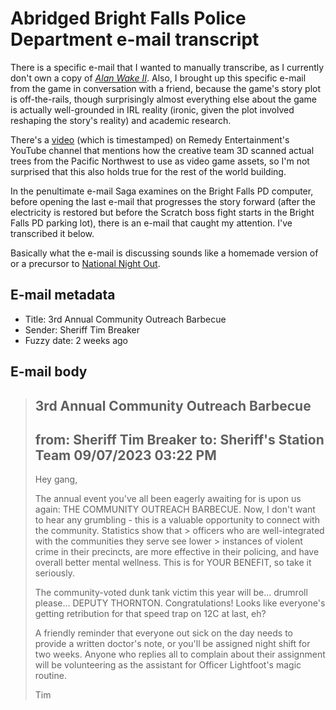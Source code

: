 # Abridged Bright Falls Police Department e-mail transcript

There is a specific e-mail that I wanted to manually transcribe, as I currently don't own a copy of
[*Alan Wake II*](https://en.wikipedia.org/wiki/Alan_Wake_2).  Also, I brought up this specific 
e-mail from the game in conversation with a friend, because the game's story plot is off-the-rails,
though surprisingly almost everything else about the game is actually well-grounded in IRL reality
(ironic, given the plot involved reshaping the story's reality) and academic research.

There's a [video](https://www.youtube.com/watch?v=dgL99_0cihQ&t=251s) (which is timestamped) on
Remedy Entertainment's YouTube channel that mentions how the creative team 3D scanned actual trees
from the Pacific Northwest to use as video game assets, so I'm not surprised that this also holds
true for the rest of the world building.

In the penultimate e-mail Saga examines on the Bright Falls PD computer, before opening the last
e-mail that progresses the story forward (after the electricity is restored but before the Scratch
boss fight starts in the Bright Falls PD parking lot), there is an e-mail that caught my attention.
I've transcribed it below.

Basically what the e-mail is discussing sounds like a homemade version of or a precursor to
[National Night Out](https://en.wikipedia.org/wiki/National_Night_Out).

## E-mail metadata

* Title: 3rd Annual Community Outreach Barbecue
* Sender: Sheriff Tim Breaker
* Fuzzy date: 2 weeks ago  

## E-mail body

> 3rd Annual Community Outreach Barbecue
> ---
> from: Sheriff Tim Breaker
> to: Sheriff's Station Team
> 09/07/2023 03:22 PM
> ---
> Hey gang,
> 
> The annual event you've all been eagerly awaiting for is upon us again: THE COMMUNITY OUTREACH
> BARBECUE. Now, I don't want to hear any grumbling - this is a valuable opportunity to connect
> with the community. Statistics show that > officers who are well-integrated with the
> communities they serve see lower > instances of violent crime in their precincts, are more
> effective in their policing, and have overall better mental wellness. This is for YOUR BENEFIT,
> so take it seriously.
> 
> The community-voted dunk tank victim this year will be... drumroll please... DEPUTY THORNTON.
> Congratulations! Looks like everyone's getting retribution for that speed trap on 12C at last,
> eh?
> 
> A friendly reminder that everyone out sick on the day needs to provide a written doctor's note,
> or you'll be assigned night shift for two weeks. Anyone who replies all to complain about
> their assignment will be volunteering as the assistant for Officer Lightfoot's magic routine.
> 
> Tim
